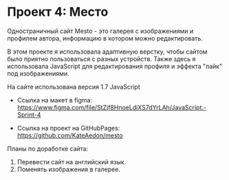 # Проект 4: Место

Одностраничный сайт Mesto - это галерея с изображениями и профилем автора, информацию в котором можно редактировать. 

В этом проекте я использовала адаптивную верстку, чтобы сайтом было приятно пользоваться с разных устройств. Также здесь я использовала JavaScript для редактирования профиля и эффекта "лайк" под изображениями.

На сайте использована версия 1.7 JavaScript

* Ссылка на макет в figma: https://www.figma.com/file/StZjf8HnoeLdiXS7dYrLAh/JavaScript.-Sprint-4

* Ссылка на проект на GitHubPages: https://github.com/KateAedon/mesto

Планы по доработке сайта:
1. Перевести сайт на английский язык.
2. Поменять изображения в галерее.


